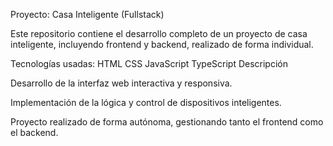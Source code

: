 Proyecto: Casa Inteligente (Fullstack)

Este repositorio contiene el desarrollo completo de un proyecto de casa inteligente, incluyendo frontend y backend, realizado de forma individual.

Tecnologías usadas:
HTML
CSS
JavaScript
TypeScript
Descripción

Desarrollo de la interfaz web interactiva y responsiva.

Implementación de la lógica y control de dispositivos inteligentes.

Proyecto realizado de forma autónoma, gestionando tanto el frontend como el backend.
